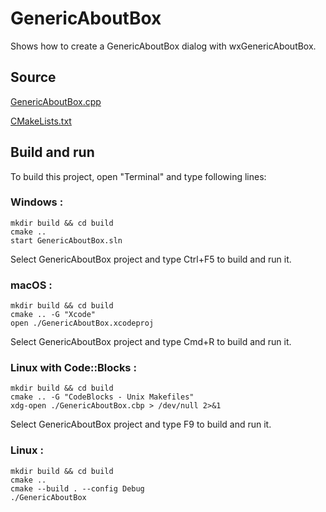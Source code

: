 # GenericAboutBox

Shows how to create a GenericAboutBox dialog with wxGenericAboutBox.

## Source

[GenericAboutBox.cpp](GenericAboutBox.cpp)

[CMakeLists.txt](CMakeLists.txt)

## Build and run

To build this project, open "Terminal" and type following lines:

### Windows :

``` shell
mkdir build && cd build
cmake .. 
start GenericAboutBox.sln
```

Select GenericAboutBox project and type Ctrl+F5 to build and run it.

### macOS :

``` shell
mkdir build && cd build
cmake .. -G "Xcode"
open ./GenericAboutBox.xcodeproj
```

Select GenericAboutBox project and type Cmd+R to build and run it.

### Linux with Code::Blocks :

``` shell
mkdir build && cd build
cmake .. -G "CodeBlocks - Unix Makefiles"
xdg-open ./GenericAboutBox.cbp > /dev/null 2>&1
```

Select GenericAboutBox project and type F9 to build and run it.

### Linux :

``` shell
mkdir build && cd build
cmake .. 
cmake --build . --config Debug
./GenericAboutBox
```
